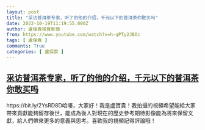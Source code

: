 ```yaml
---
layout: post
title: "采访普洱茶专家，听了的他的介绍，千元以下的普洱茶你敢买吗"
date: 2022-10-19T11:19:55.000Z
author: 盧保貴視覺影像
from: https://www.youtube.com/watch?v=h-qPTy2JBOc
tags: [ 盧保貴 ]
comments: True
categories: [ 盧保貴 ]
---
```

<!--1666178395000-->
[采访普洱茶专家，听了的他的介绍，千元以下的普洱茶你敢买吗](https://www.youtube.com/watch?v=h-qPTy2JBOc)
------

<div>
https://bit.ly/2YsRD8D哈嘍，大家好！我是盧寶貴！我拍攝的視頻希望能給大家帶來貢獻能夠留存後世，能成為後人對現在的歷史參考期待影像能為將來保留文獻，給人們帶來更多的意義與思考。喜歡我的視頻記得評論哦！
</div>
